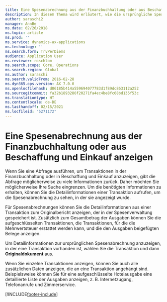 ```yaml
---
title: Eine Spesenabrechnung aus der Finanzbuchhaltung oder aus Beschaffung und Einkauf anzeigen
description: In diesem Thema wird erläutert, wie die ursprüngliche Spesenabrechnung angezeigt wird, in der eine Transaktion vorhanden ist.
author: saraschi2
manager: AnnBe
ms.date: 02/26/2018
ms.topic: article
ms.prod: ''
ms.service: dynamics-ax-applications
ms.technology: ''
ms.search.form: TrvPerDiems
audience: Application User
ms.reviewer: roschlom
ms.search.scope: Core, Operations
ms.search.region: Global
ms.author: saraschi
ms.search.validFrom: 2016-02-28
ms.dyn365.ops.version: AX 7.0.0
ms.openlocfilehash: d86185b414a559694077783d1f89dc863112a252
ms.sourcegitcommit: fa32b1893286f20271fa4ec4be8fc68bd135f53c
ms.translationtype: HT
ms.contentlocale: de-DE
ms.lasthandoff: 02/15/2021
ms.locfileid: "5271172"
---
```

# <a name="view-an-expense-report-from-general-ledger-or-procurement-and-sourcing"></a>Eine Spesenabrechnung aus der Finanzbuchhaltung oder aus Beschaffung und Einkauf anzeigen

Wenn Sie eine Abfrage ausführen, um Transaktionen in der Finanzbuchhaltung oder in Beschaffung und Einkauf anzuzeigen, gibt die Abfrage möglicherweise zu viele Informationen zurück. Daher möchten Sie möglicherweise Ihre Suche eingrenzen. Um die benötigten Informationen zu erhalten, können Sie die Detailinformationen einer Transaktion aufrufen, um die Spesenabrechnung zu sehen, in der sie angezeigt wurde.

Für Spesenabrechnungen können Sie die Detailinformationen aus einer Transaktion zum Originalbericht anzeigen, der in der Spesenverwaltung gespeichert ist. Zusätzlich zum Gesamtbetrag der Ausgaben können Sie die aufgeschlüsselten Transaktionen, die Transaktionen, für die die Mehrwertsteuer erstattet werden kann, und die den Ausgaben beigefügten Belege anzeigen.

Um Detailinformationen zur ursprünglichen Spesenabrechnung anzuzeigen, in der eine Transaktion vorhanden ist, wählen Sie die Transaktion und dann **Originaldokument** aus.

Wenn Sie einzelne Transaktionen anzeigen, können Sie auch alle zusätzlichen Daten anzeigen, die an eine Transaktion angehängt sind. Beispielsweise können Sie für eine aufgeschlüsselte Hotelausgabe eine detaillierte Liste der Ausgaben anzeigen, z. B. Internetzugang, Telefonanrufe und Zimmerservice.


[!INCLUDE[footer-include](../includes/footer-banner.md)]